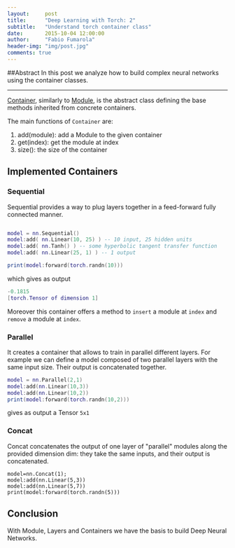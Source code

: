 ```yaml
---
layout:     post
title:      "Deep Learning with Torch: 2"
subtitle:   "Understand torch container class"
date:       2015-10-04 12:00:00
author:     "Fabio Fumarola"
header-img: "img/post.jpg"
comments: true
---
```


##Abstract
In this post we analyze how to build complex neural networks using the container classes.

-------------------------------

[Container](https://github.com/torch/nn/blob/master/doc/containers.md#nn.Containers), similarly to [Module](https://github.com/torch/nn/blob/master/doc/module.md#nn.Module), is the abstract class defining the base methods inherited from concrete containers.

The main functions of `Container` are:

1. add(module): add a Module to the given container
2. get(index): get the module at index
3. size(): the size of the container

## Implemented Containers

### Sequential

Sequential provides a way to plug layers together in a feed-forward fully connected manner.

```lua

model = nn.Sequential()
model:add( nn.Linear(10, 25) ) -- 10 input, 25 hidden units
model:add( nn.Tanh() ) -- some hyperbolic tangent transfer function
model:add( nn.Linear(25, 1) ) -- 1 output

print(model:forward(torch.randn(10)))

```

which gives as output

```lua
-0.1815
[torch.Tensor of dimension 1]
```

Moreover this container offers a method to `insert` a module at `index` and `remove` a module at `index`.

### Parallel

It creates a container that allows to train in parallel different layers. For example we can define a model composed of two parallel layers with the same input size. Their output is concatenated together.

```lua
model = nn.Parallel(2,1)
model:add(nn.Linear(10,3))
model:add(nn.Linear(10,2))
print(model:forward(torch.randn(10,2)))
```

gives as output a Tensor `5x1`

### Concat

Concat concatenates the output of one layer of "parallel" modules along the provided dimension dim: they take the same inputs, and their output is concatenated.

```
model=nn.Concat(1);
model:add(nn.Linear(5,3))
model:add(nn.Linear(5,7))
print(model:forward(torch.randn(5)))
```

## Conclusion

With Module, Layers and Containers we have the basis to build Deep Neural Networks.
